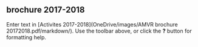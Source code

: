 ## brochure 2017-2018

Enter text in [Activites 2017-2018](OneDrive/images/AMVR brochure 20172018.pdf/markdown/). Use the toolbar above, or click the **?** button for formatting help.
